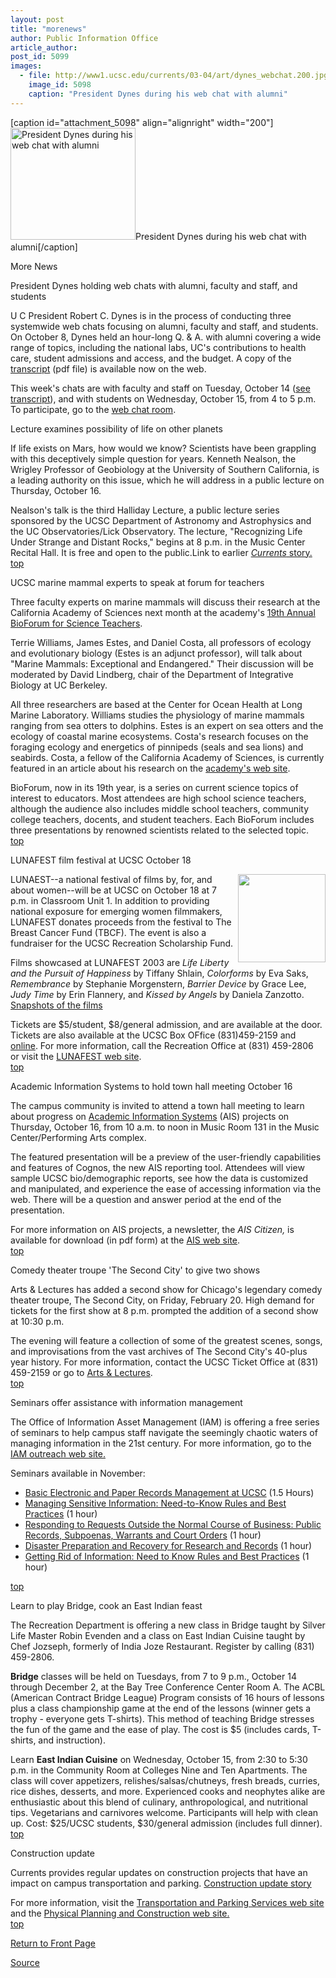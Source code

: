 ```yaml
---
layout: post
title: "morenews"
author: Public Information Office
article_author: 
post_id: 5099
images:
  - file: http://www1.ucsc.edu/currents/03-04/art/dynes_webchat.200.jpg
    image_id: 5098
    caption: "President Dynes during his web chat with alumni"
---
```


[caption id="attachment_5098" align="alignright" width="200"]<a href="http://dev-ucsc-news.pantheonsite.io/wp-content/uploads/2003/10/dynes_webchat.200.jpg"><img class="size-full wp-image-5098" src="http://dev-ucsc-news.pantheonsite.io/wp-content/uploads/2003/10/dynes_webchat.200.jpg" alt="President Dynes during his web chat with alumni" width="200" height="179" /></a>President Dynes during his web chat with alumni[/caption]
<p class="pagehead">
  More News
</p>
<p class="sectionhead">
  <a name="dynes" id="dynes"></a>President Dynes holding web chats with alumni, faculty and staff, and students
</p>
<p>
  U C President Robert C. Dynes is in the process of conducting three systemwide web chats focusing on alumni, faculty and staff, and students. On October 8, Dynes held an hour-long Q. &amp; A. with alumni covering a wide range of topics, including the national labs, UC's contributions to health care, student admissions and access, and the budget. A copy of the <a href="http://www.universityofcalifornia.edu/news/webchats/alumnitranscript.pdf">transcript</a> (pdf file) is available now on the web.
</p>
<p>
  This week's chats are with faculty and staff on Tuesday, October 14 (<a href="http://www.universityofcalifornia.edu/news/webchats/emptranscript.pdf">see transcript</a>), and with students on Wednesday, October 15, from 4 to 5 p.m. To participate, go to the <a href="http://www.universityofcalifornia.edu/newpresident/preschat.html">web chat room</a>.
</p>
<p class="sectionhead">
  <a name="lecture" id="lecture"></a>Lecture examines possibility of life on other planets
</p>
<p>
  If life exists on Mars, how would we know? Scientists have been grappling with this deceptively simple question for years. Kenneth Nealson, the Wrigley Professor of Geobiology at the University of Southern California, is a leading authority on this issue, which he will address in a public lecture on Thursday, October 16.<br>
</p>
<p>
  Nealson's talk is the third Halliday Lecture, a public lecture series sponsored by the UCSC Department of Astronomy and Astrophysics and the UC Observatories/Lick Observatory. The lecture, "Recognizing Life Under Strange and Distant Rocks," begins at 8 p.m. in the Music Center Recital Hall. It is free and open to the public.Link to earlier <a href="http://currents.ucsc.edu/03-04/10-06/halliday.html"><i>Currents</i> story.</a><br>
  <a href="#dynes">top</a>
</p>
<p class="sectionhead">
  <a name="marine" id="marine"></a>UCSC marine mammal experts to speak at forum for teachers
</p>
<p>
  Three faculty experts on marine mammals will discuss their research at the California Academy of Sciences next month at the academy's <a href="http://www.basa.info/pub/basa_res/13">19th Annual BioForum for Science Teachers</a>.<br>
</p>
<p>
  Terrie Williams, James Estes, and Daniel Costa, all professors of ecology and evolutionary biology (Estes is an adjunct professor), will talk about "Marine Mammals: Exceptional and Endangered." Their discussion will be moderated by David Lindberg, chair of the Department of Integrative Biology at UC Berkeley.<br>
</p>
<p>
  All three researchers are based at the Center for Ocean Health at Long Marine Laboratory. Williams studies the physiology of marine mammals ranging from sea otters to dolphins. Estes is an expert on sea otters and the ecology of coastal marine ecosystems. Costa's research focuses on the foraging ecology and energetics of pinnipeds (seals and sea lions) and seabirds. Costa, a fellow of the California Academy of Sciences, is currently featured in an article about his research on the <a href="http://www.calacademy.org/science_now/academy_research.html">academy's web site</a>.<br>
</p>
<p>
  BioForum, now in its 19th year, is a series on current science topics of interest to educators. Most attendees are high school science teachers, although the audience also includes middle school teachers, community college teachers, docents, and student teachers. Each BioForum includes three presentations by renowned scientists related to the selected topic.<br>
  <a href="#dynes">top</a>
</p>
<p class="sectionhead">
  <a name="lunafest" id="lunafest"></a>LUNAFEST film festival at UCSC October 18
</p>
<p>
  <img align="right" height="141" src="../art/lunafest.140.jpg" width="140" alt="">LUNAEST--a national festival of films by, for, and about women--will be at UCSC on October 18 at 7 p.m. in Classroom Unit 1. In addition to providing national exposure for emerging women filmmakers, LUNAFEST donates proceeds from the festival to The Breast Cancer Fund (TBCF). The event is also a fundraiser for the UCSC Recreation Scholarship Fund.
</p>
<p>
  Films showcased at LUNAFEST 2003 are <i>Life Liberty and the Pursuit of Happiness</i> by Tiffany Shlain, <i>Colorforms</i> by Eva Saks, <i>Remembrance</i> by Stephanie Morgenstern, <i>Barrier Device</i> by Grace Lee, <i>Judy Time</i> by Erin Flannery, and <i>Kissed by Angels</i> by Daniela Zanzotto. <a href="http://www.lunabar.com/lunafest/article.cgi?ID=7">Snapshots of the films</a>
</p>
<p>
  Tickets are $5/student, $8/general admission, and are available at the door. Tickets are also available at the UCSC Box OFfice (831)459-2159 and <a href="http://www.lunabar.com/lunafest">online</a>. For more information, call the Recreation Office at (831) 459-2806<br>
  or visit the <a href="http://www.lunabar.com/lunafest">LUNAFEST web site</a>.<br>
  <a href="#dynes">top</a>
</p>
<p class="sectionhead">
  <a name="ais" id="ais"></a>Academic Information Systems to hold town hall meeting October 16
</p>
<p>
  The campus community is invited to attend a town hall meeting to learn about progress on <a href="http://ais.ucsc.edu/">Academic Information Systems</a> (AIS) projects on Thursday, October 16, from 10 a.m. to noon in Music Room 131 in the Music Center/Performing Arts complex.
</p>
<p>
  The featured presentation will be a preview of the user-friendly capabilities and features of Cognos, the new AIS reporting tool. Attendees will view sample UCSC bio/demographic reports, see how the data is customized and manipulated, and experience the ease of accessing information via the web. There will be a question and answer period at the end of the presentation.<br>
</p>
<p>
  For more information on AIS projects, a newsletter, the <i>AIS Citizen,</i> is available for download (in pdf form) at the <a href="http://ais.ucsc.edu/">AIS web site</a>.<br>
  <a href="#dynes">top</a>
</p>
<p>
  <span class="sectionhead"><a name="comedy" id="comedy"></a>Comedy theater troupe 'The Second City' to give two shows</span>
</p>
<p>
  Arts &amp; Lectures has added a second show for Chicago's legendary comedy theater troupe, The Second City, on Friday, February 20. High demand for tickets for the first show at 8 p.m. prompted the addition of a second show at 10:30 p.m.
</p>
<p>
  The evening will feature a collection of some of the greatest scenes, songs, and improvisations from the vast archives of The Second City's 40-plus year history. For more information, contact the UCSC Ticket Office at (831) 459-2159 or go to <a href="http://events.ucsc.edu/artslecs/ARTISTS.03-04/SecondCity.html">Arts &amp; Lectures</a>.<br>
  <a href="#dynes">top</a>
</p>
<p class="sectionhead">
  <a name="seminars" id="seminars"></a>Seminars offer assistance with information management
</p>
<p>
  The Office of Information Asset Management (IAM) is offering a free series of seminars to help campus staff navigate the seemingly chaotic waters of managing information in the 21st century. For more information, go to the <a href="http://www2.ucsc.edu/iam/Outreach/seminars/index.htm">IAM outreach web site.</a>
</p>
<p>
  Seminars available in November:
</p>
<ul>
  <li>
    <a href="http://www2.ucsc.edu/iam/Outreach/seminars/Basic.htm">Basic Electronic and Paper Records Management at UCSC</a> (1.5 Hours)
  </li>
  <li>
    <a href="http://www2.ucsc.edu/iam/Outreach/seminars/Sensitive_Info.htm">Managing Sensitive Information: Need-to-Know Rules and Best Practices</a> (1 hour)<br>
  </li>
  <li>
    <a href="http://www2.ucsc.edu/iam/Outreach/seminars/Requests_for_Info.htm">Responding to Requests Outside the Normal Course of Business: Public</a> <a href="http://www2.ucsc.edu/iam/Outreach/seminars/Requests_for_Info.htm">Records, Subpoenas, Warrants and Court Orders</a> (1 hour)<br>
  </li>
  <li>
    <a href="http://www2.ucsc.edu/iam/Outreach/seminars/Disaster_Prep.htm">Disaster Preparation and Recovery for Research and Records</a> (1 hour)<br>
  </li>
  <li>
    <a href="http://www2.ucsc.edu/iam/Outreach/seminars/Diposal_of_Info.htm">Getting Rid of Information: Need to Know Rules and Best Practices</a> (1 hour)<br>
  </li>
</ul>
<p>
  <a href="#dynes">top</a>
</p>
<p class="sectionhead">
  <a name="classes" id="classes"></a>Learn to play Bridge, cook an East Indian feast
</p>
<p>
  The Recreation Department is offering a new class in Bridge taught by Silver Life Master Robin Evenden and a class on East Indian Cuisine taught by Chef Jozseph, formerly of India Joze Restaurant. Register by calling (831) 459-2806.
</p>
<p>
  <b>Bridge</b> classes will be held on Tuesdays, from 7 to 9 p.m., October 14 through December 2, at the Bay Tree Conference Center Room A. The ACBL (American Contract Bridge League) Program consists of 16 hours of lessons plus a class championship game at the end of the lessons (winner gets a trophy - everyone gets T-shirts). This method of teaching Bridge stresses the fun of the game and the ease of play. The cost is $5 (includes cards, T-shirts, and instruction).
</p>
<p>
  Learn <b>East Indian Cuisine</b> on Wednesday, October 15, from 2:30 to 5:30 p.m. in the Community Room at Colleges Nine and Ten Apartments. The class will cover appetizers, relishes/salsas/chutneys, fresh breads, curries, rice dishes, desserts, and more. Experienced cooks and neophytes alike are enthusiastic about this blend of culinary, anthropological, and nutritional tips. Vegetarians and carnivores welcome. Participants will help with clean up. Cost: $25/UCSC students, $30/general admission (includes full dinner).<br>
  <a href="#dynes">top</a><br>
</p>
<p class="sectionhead">
  <a name="construction" id="construction"></a>Construction update
</p>
<p>
  Currents provides regular updates on construction projects that have an impact on campus transportation and parking. <a href="http://www.ucsc.edu/about/construction_plans.html">Construction update story</a>
</p>
<p>
  For more information, visit the <a href="http://www2.ucsc.edu/taps/">Transportation and Parking Services web site</a> and the <a href="http://www2.ucsc.edu/ppc/">Physical Planning and Construction web site.<br></a><a href="#dynes">top</a><br>
</p>
<p>
  <a href="http://currents.ucsc.edu/">Return to Front Page</a><br>
</p>
<p><a href="http://www1.ucsc.edu/currents/03-04/10-13/morenews.html" title="Permalink to morenews">Source</a></p>
